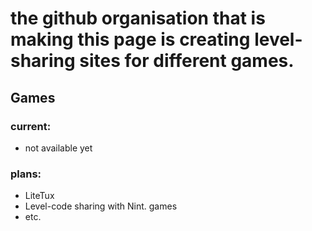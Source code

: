 # the github organisation that is making this page is creating level-sharing sites for different games.
## Games
### current:
- not available yet
### plans:
- LiteTux
- Level-code sharing with Nint. games
- etc.
